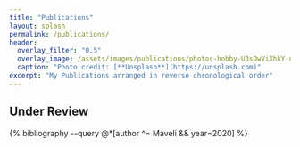 ```yaml
---
title: "Publications"
layout: splash
permalink: /publications/
header:
  overlay_filter: "0.5"
  overlay_image: /assets/images/publications/photos-hobby-U3sOwViXhkY-unsplash.jpg
  caption: "Photo credit: [**Unsplash**](https://unsplash.com)"
excerpt: "My Publications arranged in reverse chronological order"
---
```


## Under Review
{% bibliography --query @*[author ^= Maveli && year=2020] %}

